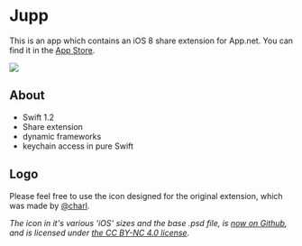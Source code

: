 Jupp
======

This is an app which contains an iOS 8 share extension for App.net. You can find it in the [App Store](https://itunes.apple.com/de/app/jupp-share-extension-for-app.net/id909926740?l=en&mt=8).

![](https://raw.githubusercontent.com/dasdom/Jupp/master/screenshots/iOS%20Simulator%20Screen%20Shot%2001.07.2015%2007.06.15.png)

## About

- Swift 1.2
- Share extension
- dynamic frameworks
- keychain access in pure Swift

## Logo
Please feel free to use the icon designed for the original extension, which was made by [@charl](http://dunois.eu). 

*The icon in it's various 'iOS' sizes and the base .psd file, is [now on Github](https://github.com/charlw/ADeelN_icon), and is licensed under [the CC BY-NC 4.0 license](https://github.com/charlw/ADeelN_icon).*
